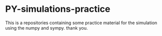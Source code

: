 # PY-simulations-practice
This is a repositories containing some practice material for the simulation using the numpy and sympy.
thank you.
